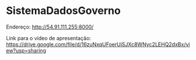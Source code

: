 # SistemaDadosGoverno

Endereço: http://54.91.111.255:8000/

Link para o vídeo de apresentação: https://drive.google.com/file/d/16zuNxqUFoerUiSJXc8WNyc2LEHQ2dxBx/view?usp=sharing
